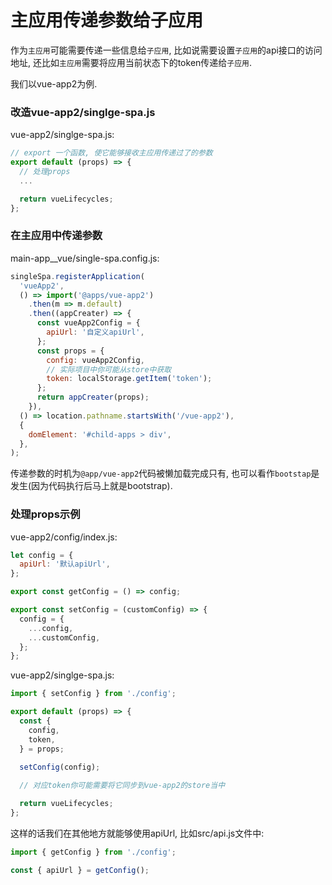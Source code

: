 # 主应用传递参数给子应用

作为`主应用`可能需要传递一些信息给`子应用`, 比如说需要设置`子应用`的api接口的访问地址, 还比如`主应用`需要将应用当前状态下的token传递给`子应用`.



我们以vue-app2为例.

### 改造vue-app2/singlge-spa.js

vue-app2/singlge-spa.js:

```js
// export 一个函数, 使它能够接收主应用传递过了的参数
export default (props) => {
  // 处理props
  ...

  return vueLifecycles;
};
```




### 在主应用中传递参数

main-app__vue/single-spa.config.js:

```js
singleSpa.registerApplication(
  'vueApp2',
  () => import('@apps/vue-app2')
    .then(m => m.default)
    .then((appCreater) => {
      const vueApp2Config = {
        apiUrl: '自定义apiUrl',
      };
      const props = {
        config: vueApp2Config,
        // 实际项目中你可能从store中获取
        token: localStorage.getItem('token');
      };
      return appCreater(props);
    }),
  () => location.pathname.startsWith('/vue-app2'),
  {
    domElement: '#child-apps > div',
  },
);
```

传递参数的时机为`@app/vue-app2`代码被懒加载完成只有, 也可以看作`bootstap`是发生(因为代码执行后马上就是bootstrap).


### 处理props示例

vue-app2/config/index.js:

```js
let config = {
  apiUrl: '默认apiUrl',
};

export const getConfig = () => config;

export const setConfig = (customConfig) => {
  config = {
    ...config,
    ...customConfig,
  };
};
```


vue-app2/singlge-spa.js:

```js
import { setConfig } from './config';

export default (props) => {
  const {
    config,
    token,
  } = props;

  setConfig(config);
  
  // 对应token你可能需要将它同步到vue-app2的store当中

  return vueLifecycles;
};
```

这样的话我们在其他地方就能够使用apiUrl, 比如src/api.js文件中:

```js
import { getConfig } from './config';

const { apiUrl } = getConfig();


```